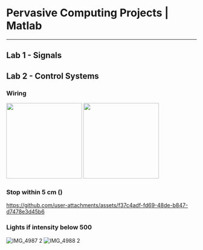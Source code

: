 # Pervasive Computing Projects | Matlab

---

## Lab 1 - Signals

 
 
## Lab 2 - Control Systems

### Wiring

<img src="https://github.com/user-attachments/assets/333b63ea-2d61-4282-bf44-4e5df071122d" width="200">
<img src="https://github.com/user-attachments/assets/8a402081-6bba-4477-b08a-0c4f74662abd" width="200">

### Stop within 5 cm ()


https://github.com/user-attachments/assets/f37c4adf-fd69-48de-b847-d7478e3d45b6


### Lights if intensity below 500

![IMG_4987 2](https://github.com/user-attachments/assets/61a4640a-b954-45ef-ad30-1966b7952df0)
![IMG_4988 2](https://github.com/user-attachments/assets/807588b4-6ac2-4d2d-9026-b42f9cb92835)
